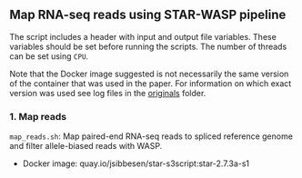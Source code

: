 ## Map RNA-seq reads using STAR-WASP pipeline

The script includes a header with input and output file variables. These variables should be set before running the scripts. The number of threads can be set using `CPU`. 

Note that the Docker image suggested is not necessarily the same version of the container that was used in the paper. For information on which exact version was used see log files in the [originals](https://github.com/jonassibbesen/vgrna-project-paper/tree/main/originals) folder. 

### 1. Map reads

`map_reads.sh`: Map paired-end RNA-seq reads to spliced reference genome and filter allele-biased reads with WASP.

* Docker image: quay.io/jsibbesen/star-s3script:star-2.7.3a-s1


